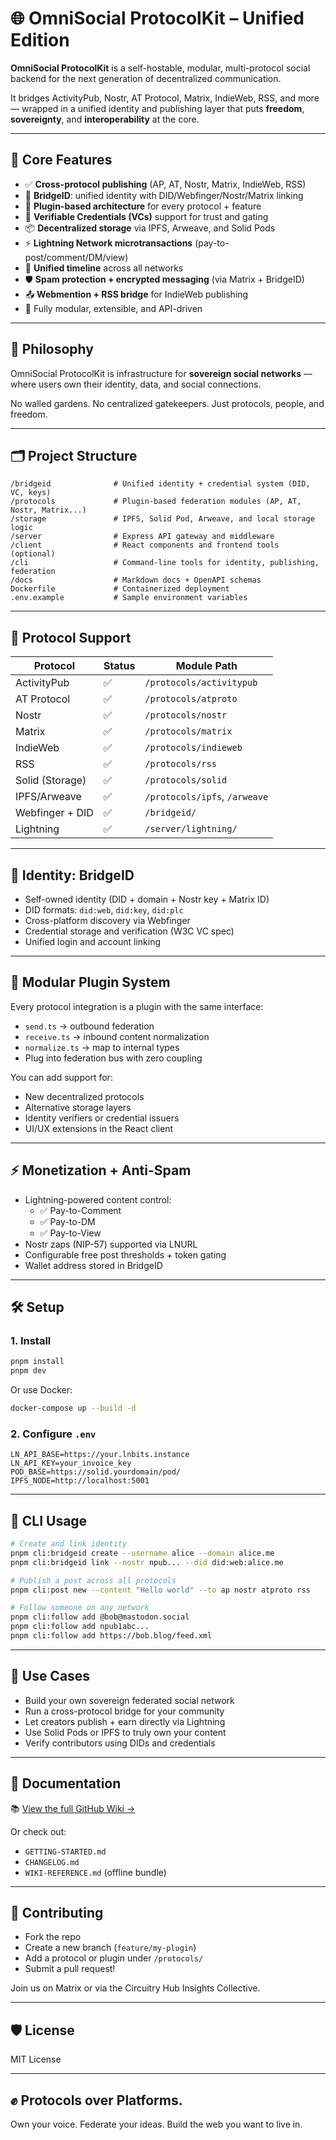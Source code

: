 # 🌐 OmniSocial ProtocolKit – Unified Edition

**OmniSocial ProtocolKit** is a self-hostable, modular, multi-protocol social backend for the next generation of decentralized communication.

It bridges ActivityPub, Nostr, AT Protocol, Matrix, IndieWeb, RSS, and more — wrapped in a unified identity and publishing layer that puts **freedom**, **sovereignty**, and **interoperability** at the core.

---

## 🚀 Core Features

- ✅ **Cross-protocol publishing** (AP, AT, Nostr, Matrix, IndieWeb, RSS)
- 🧠 **BridgeID**: unified identity with DID/Webfinger/Nostr/Matrix linking
- 🧩 **Plugin-based architecture** for every protocol + feature
- 🔐 **Verifiable Credentials (VCs)** support for trust and gating
- 📦 **Decentralized storage** via IPFS, Arweave, and Solid Pods
- ⚡ **Lightning Network microtransactions** (pay-to-post/comment/DM/view)
- 🔁 **Unified timeline** across all networks
- 🛡️ **Spam protection + encrypted messaging** (via Matrix + BridgeID)
- 📤 **Webmention + RSS bridge** for IndieWeb publishing
- 🧱 Fully modular, extensible, and API-driven

---

## 🧠 Philosophy

OmniSocial ProtocolKit is infrastructure for **sovereign social networks** — where users own their identity, data, and social connections.

No walled gardens. No centralized gatekeepers. Just protocols, people, and freedom.

---

## 🗂️ Project Structure

```
/bridgeid              # Unified identity + credential system (DID, VC, keys)
/protocols             # Plugin-based federation modules (AP, AT, Nostr, Matrix...)
/storage               # IPFS, Solid Pod, Arweave, and local storage logic
/server                # Express API gateway and middleware
/client                # React components and frontend tools (optional)
/cli                   # Command-line tools for identity, publishing, federation
/docs                  # Markdown docs + OpenAPI schemas
Dockerfile             # Containerized deployment
.env.example           # Sample environment variables
```

---

## 🔌 Protocol Support

| Protocol        | Status | Module Path             |
|-----------------|--------|--------------------------|
| ActivityPub     | ✅     | `/protocols/activitypub` |
| AT Protocol      | ✅     | `/protocols/atproto`     |
| Nostr            | ✅     | `/protocols/nostr`       |
| Matrix           | ✅     | `/protocols/matrix`      |
| IndieWeb         | ✅     | `/protocols/indieweb`    |
| RSS              | ✅     | `/protocols/rss`         |
| Solid (Storage)  | ✅     | `/protocols/solid`       |
| IPFS/Arweave     | ✅     | `/protocols/ipfs`, `/arweave` |
| Webfinger + DID  | ✅     | `/bridgeid/`             |
| Lightning        | ✅     | `/server/lightning/`     |

---

## 🔐 Identity: BridgeID

- Self-owned identity (DID + domain + Nostr key + Matrix ID)
- DID formats: `did:web`, `did:key`, `did:plc`
- Cross-platform discovery via Webfinger
- Credential storage and verification (W3C VC spec)
- Unified login and account linking

---

## 🧩 Modular Plugin System

Every protocol integration is a plugin with the same interface:
- `send.ts` → outbound federation
- `receive.ts` → inbound content normalization
- `normalize.ts` → map to internal types
- Plug into federation bus with zero coupling

You can add support for:
- New decentralized protocols
- Alternative storage layers
- Identity verifiers or credential issuers
- UI/UX extensions in the React client

---

## ⚡ Monetization + Anti-Spam

- Lightning-powered content control:
  - ✅ Pay-to-Comment
  - ✅ Pay-to-DM
  - ✅ Pay-to-View
- Nostr zaps (NIP-57) supported via LNURL
- Configurable free post thresholds + token gating
- Wallet address stored in BridgeID

---

## 🛠️ Setup

### 1. Install

```bash
pnpm install
pnpm dev
```

Or use Docker:

```bash
docker-compose up --build -d
```

### 2. Configure `.env`

```dotenv
LN_API_BASE=https://your.lnbits.instance
LN_API_KEY=your_invoice_key
POD_BASE=https://solid.yourdomain/pod/
IPFS_NODE=http://localhost:5001
```

---

## 🔧 CLI Usage

```bash
# Create and link identity
pnpm cli:bridgeid create --username alice --domain alice.me
pnpm cli:bridgeid link --nostr npub... --did did:web:alice.me

# Publish a post across all protocols
pnpm cli:post new --content "Hello world" --to ap nostr atproto rss

# Follow someone on any network
pnpm cli:follow add @bob@mastodon.social
pnpm cli:follow add npub1abc...
pnpm cli:follow add https://bob.blog/feed.xml
```

---

## 🧪 Use Cases

- Build your own sovereign federated social network
- Run a cross-protocol bridge for your community
- Let creators publish + earn directly via Lightning
- Use Solid Pods or IPFS to truly own your content
- Verify contributors using DIDs and credentials

---

## 📖 Documentation

📚 [View the full GitHub Wiki →](https://github.com/beitmenotyou-com/OmniSocial-ProtocolKit/wiki)

Or check out:
- `GETTING-STARTED.md`
- `CHANGELOG.md`
- `WIKI-REFERENCE.md` (offline bundle)

---

## 🙌 Contributing

- Fork the repo
- Create a new branch (`feature/my-plugin`)
- Add a protocol or plugin under `/protocols/`
- Submit a pull request!

Join us on Matrix or via the Circuitry Hub Insights Collective.

---

## 🛡️ License

MIT License

---

## ✊ Protocols over Platforms.

Own your voice. Federate your ideas. Build the web you want to live in.
